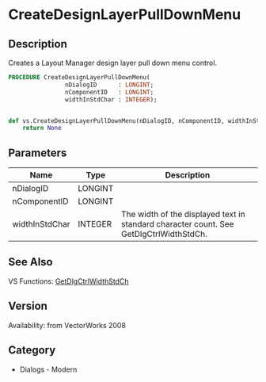 # CreateDesignLayerPullDownMenu

## Description
Creates a Layout Manager design layer pull down menu control.

```pascal
PROCEDURE CreateDesignLayerPullDownMenu(
				nDialogID      : LONGINT;
				nComponentID   : LONGINT;
				widthInStdChar : INTEGER);
```

```python

def vs.CreateDesignLayerPullDownMenu(nDialogID, nComponentID, widthInStdChar):
    return None
```

## Parameters
|Name|Type|Description|
|---|---|---|
|nDialogID|LONGINT||
|nComponentID|LONGINT||
|widthInStdChar|INTEGER|The width of the displayed text in standard character count. See GetDlgCtrlWidthStdCh.|

## See Also
VS Functions:
[GetDlgCtrlWidthStdCh](GetDlgCtrlWidthStdCh.md)

## Version
Availability: from VectorWorks 2008
## Category
* Dialogs - Modern

